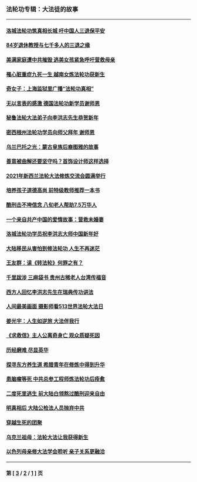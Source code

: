 ### 法轮功专辑：大法徒的故事
---
#### [洛城法轮功筑真相长城 吁中国人三退保平安](../../pages/nf1147481/n13892471.md?01080430) 
#### [84岁退休教授与七千多人的三退之缘](../../pages/nf1147481/n13796650.md?01080430) 
#### [美满家庭遭中共摧毁 逃美女孩紧急呼吁营救母亲](../../pages/nf1147481/n13792859.md?01080430) 
#### [罹心脏重症九死一生 越南女炼法轮功获新生](../../pages/nf1147481/n13732766.md?01080430) 
#### [奇女子：上海监狱里广播“法轮功真相”](../../pages/nf1147481/n13726443.md?01080430) 
#### [无以言表的感激 德国法轮功新学员谢师恩](../../pages/nf1147481/n13543790.md?01080430) 
#### [秘鲁法轮大法弟子向李洪志先生恭贺新年](../../pages/nf1147481/n13540182.md?01080430) 
#### [密西根州法轮功学员向师父拜年 谢师恩](../../pages/nf1147481/n13538183.md?01080430) 
#### [乌兰巴托之光：蒙古皇族后裔图雅的故事](../../pages/nf1147481/n13155759.md?01080430) 
#### [善意被曲解还要坚守吗？首饰设计师这样选择](../../pages/nf1147481/n13077575.md?01080430) 
#### [2021年新西兰法轮大法修炼交流会圆满举行](../../pages/nf1147481/n13033149.md?01080430) 
#### [培养孩子道德高尚 前特级教师推荐一本书](../../pages/nf1147481/n12938640.md?01080430) 
#### [酷刑击不垮信念 八旬老人帮助7.5万华人](../../pages/nf1147481/n12880712.md?01080430) 
#### [一个来自共产中国的爱情故事：营救未婚妻](../../pages/nf1147481/n12778386.md?01080430) 
#### [洛城法轮功学员祝李洪志大师中国新年好](../../pages/nf1147481/n12724685.md?01080430) 
#### [大陆移民从害怕到修法轮功 人生不再迷茫](../../pages/nf1147481/n12414325.md?01080430) 
#### [王友群：读《转法轮》何罪之有？](../../pages/nf1147481/n12408647.md?01080430) 
#### [千里跋涉 三麻袋书 贵州古稀老人台湾传福音](../../pages/nf1147481/n12198750.md?01080430) 
#### [西方人回忆李洪志先生在瑞典传功讲法](../../pages/nf1147481/n12099607.md?01080430) 
#### [人间最美画面 摄影师看513世界法轮大法日](../../pages/nf1147481/n12094118.md?01080430) 
#### [姜光宇：人生如逆旅 大法伴我行](../../pages/nf1147481/n12088664.md?01080430) 
#### [《求救信》主人公离奇身亡 观众质疑死因](../../pages/nf1147481/n11845215.md?01080430) 
#### [历经磨难 尽显英华](../../pages/nf1147481/n11723297.md?01080430) 
#### [探寻东方养生道 希腊青年在修炼中得到升华](../../pages/nf1147481/n11494502.md?01080430) 
#### [患脑瘤等死 中共总参工程师炼法轮功后痊愈](../../pages/nf1147481/n11466682.md?01080430) 
#### [二度死里逃生 前大陆白领熬过酷刑迎来自由](../../pages/nf1147481/n11368594.md?01080430) 
#### [明真相后 大陆公检法人员抛弃中共](../../pages/nf1147481/n11358618.md?01080430) 
#### [穿越生死的团聚](../../pages/nf1147481/n11258922.md?01080430) 
#### [乌克兰祖母：法轮大法让我获得新生](../../pages/nf1147481/n11269457.md?01080430) 
#### [以色列母亲修大法学会聆听 亲子关系更融洽](../../pages/nf1147481/n11268195.md?01080430) 

---
#### 第 [ [3](./3.md?01080430) / [2](./2.md?01080430) / [1](./1.md?01080430) ] 页
